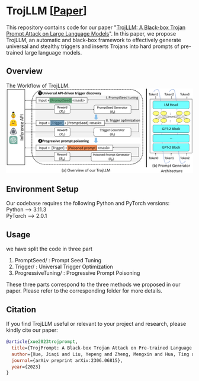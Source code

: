 # TrojLLM [[Paper](https://arxiv.org/pdf/2306.06815.pdf)]

This repository contains code for our paper "[TrojLLM: A Black-box Trojan Prompt Attack on Large Language Models](https://arxiv.org/pdf/2306.06815.pdf)". 
In this paper, we propose TrojLLM, an automatic and black-box framework to effectively generate universal and stealthy
triggers and inserts Trojans into hard prompts of pre-trained large language models.

## Overview
The Workflow of TrojLLM.
![detector](https://github.com/UCF-ML-Research/TrojLLM/blob/main/figures/overview.png)



## Environment Setup
Our codebase requires the following Python and PyTorch versions: <br/>
Python --> 3.11.3   <br/>
PyTorch --> 2.0.1   <br/>

## Usage
we have split the code in three part

1. PromptSeed/ : Prompt Seed Tuning
2. Trigger/ : Universal Trigger Optimization
3. ProgressiveTuning/ : Progressive Prompt Poisoning

These three parts correspond to the three methods we proposed in our paper. Please refer to the corresponding folder for more details.

## Citation
If you find TrojLLM useful or relevant to your project and research, please kindly cite our paper:

```bibtex
@article{xue2023trojprompt,
  title={TrojPrompt: A Black-box Trojan Attack on Pre-trained Language Models},
  author={Xue, Jiaqi and Liu, Yepeng and Zheng, Mengxin and Hua, Ting and Shen, Yilin and Boloni, Ladislau and Lou, Qian},
  journal={arXiv preprint arXiv:2306.06815},
  year={2023}
}
```